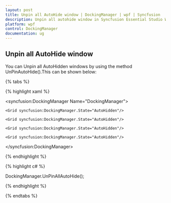 ```yaml
---
layout: post
title: Unpin all AutoHide window | DockingManager | wpf | Syncfusion
description: Unpin all autohide window in Syncfusion Essential Studio WPF DockingManager control, its elements and more.
platform: wpf
control: DockingManager
documentation: ug
---
```


## Unpin all AutoHide window

You can Unpin all AutoHidden windows by using the method UnPinAutoHide().This can be shown below:

{% tabs %}

{% highlight xaml %}

<syncfusion:DockingManager Name="DockingManager">            

	<Grid syncfusion:DockingManager.State="AutoHidden"/>            
	
	<Grid syncfusion:DockingManager.State="AutoHidden"/>           

	<Grid syncfusion:DockingManager.State="AutoHidden"/>            
	
	<Grid syncfusion:DockingManager.State="AutoHidden"/>  
	
</syncfusion:DockingManager>

{% endhighlight  %}

{% highlight c# %}

DockingManager.UnPinAllAutoHide();  

{% endhighlight  %}

{% endtabs %}


